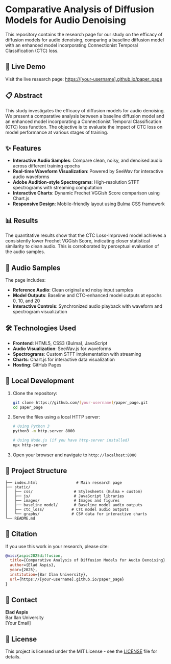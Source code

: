 # Comparative Analysis of Diffusion Models for Audio Denoising

This repository contains the research page for our study on the efficacy of diffusion models for audio denoising, comparing a baseline diffusion model with an enhanced model incorporating Connectionist Temporal Classification (CTC) loss.

## 🔗 Live Demo

Visit the live research page: [https://[your-username].github.io/paper_page](https://[your-username].github.io/paper_page)

## 📋 Abstract

This study investigates the efficacy of diffusion models for audio denoising. We present a comparative analysis between a baseline diffusion model and an enhanced model incorporating a Connectionist Temporal Classification (CTC) loss function. The objective is to evaluate the impact of CTC loss on model performance at various stages of training.

## ✨ Features

- **Interactive Audio Samples**: Compare clean, noisy, and denoised audio across different training epochs
- **Real-time Waveform Visualization**: Powered by SeeWav for interactive audio waveforms
- **Adobe Audition-style Spectrograms**: High-resolution STFT spectrograms with streaming computation
- **Interactive Charts**: Dynamic Frechet VGGish Score comparison using Chart.js
- **Responsive Design**: Mobile-friendly layout using Bulma CSS framework

## 📊 Results

The quantitative results show that the CTC Loss-Improved model achieves a consistently lower Frechet VGGish Score, indicating closer statistical similarity to clean audio. This is corroborated by perceptual evaluation of the audio samples.

## 🎵 Audio Samples

The page includes:
- **Reference Audio**: Clean original and noisy input samples
- **Model Outputs**: Baseline and CTC-enhanced model outputs at epochs 0, 10, and 20
- **Interactive Controls**: Synchronized audio playback with waveform and spectrogram visualization

## 🛠️ Technologies Used

- **Frontend**: HTML5, CSS3 (Bulma), JavaScript
- **Audio Visualization**: SeeWav.js for waveforms
- **Spectrograms**: Custom STFT implementation with streaming
- **Charts**: Chart.js for interactive data visualization
- **Hosting**: GitHub Pages

## 🚀 Local Development

1. Clone the repository:
   ```bash
   git clone https://github.com/[your-username]/paper_page.git
   cd paper_page
   ```

2. Serve the files using a local HTTP server:
   ```bash
   # Using Python 3
   python3 -m http.server 8000
   
   # Using Node.js (if you have http-server installed)
   npx http-server
   ```

3. Open your browser and navigate to `http://localhost:8000`

## 📁 Project Structure

```
├── index.html                 # Main research page
├── static/
│   ├── css/                  # Stylesheets (Bulma + custom)
│   ├── js/                   # JavaScript libraries
│   ├── images/               # Images and figures
│   ├── baseline_model/       # Baseline model audio outputs
│   ├── ctc_loss/            # CTC model audio outputs
│   └── graphs/              # CSV data for interactive charts
└── README.md
```

## 📄 Citation

If you use this work in your research, please cite:

```bibtex
@misc{aspis2025diffusion,
  title={Comparative Analysis of Diffusion Models for Audio Denoising},
  author={Elad Aspis},
  year={2025},
  institution={Bar Ilan University},
  url={https://[your-username].github.io/paper_page}
}
```

## 📧 Contact

**Elad Aspis**  
Bar Ilan University  
[Your Email]

## 📜 License

This project is licensed under the MIT License - see the [LICENSE](LICENSE) file for details.
